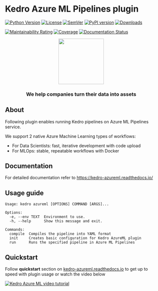 # Kedro Azure ML Pipelines plugin

[![Python Version](https://img.shields.io/pypi/pyversions/kedro-azureml)](https://github.com/getindata/kedro-azureml)
[![License](https://img.shields.io/badge/license-Apache%202.0-blue.svg)](https://opensource.org/licenses/Apache-2.0)
[![SemVer](https://img.shields.io/badge/semver-2.0.0-green)](https://semver.org/)
[![PyPI version](https://badge.fury.io/py/kedro-azureml.svg)](https://pypi.org/project/kedro-azureml/)
[![Downloads](https://pepy.tech/badge/kedro-azureml)](https://pepy.tech/project/kedro-azureml)

[![Maintainability Rating](https://sonarcloud.io/api/project_badges/measure?project=getindata_kedro-azureml&metric=sqale_rating)](https://sonarcloud.io/summary/new_code?id=getindata_kedro-azureml)
[![Coverage](https://sonarcloud.io/api/project_badges/measure?project=getindata_kedro-azureml&metric=coverage)](https://sonarcloud.io/summary/new_code?id=getindata_kedro-azureml)
[![Documentation Status](https://readthedocs.org/projects/kedro-vertexai/badge/?version=latest)](https://kedro-azureml.readthedocs.io/en/latest/?badge=latest)

<p align="center">
  <a href="https://getindata.com/solutions/ml-platform-machine-learning-reliable-explainable-feature-engineering"><img height="150" src="https://getindata.com/img/logo.svg"></a>
  <h3 align="center">We help companies turn their data into assets</h3>
</p>

## About
Following plugin enables running Kedro pipelines on Azure ML Pipelines service.

We support 2 native Azure Machine Learning types of workflows:
* For Data Scientists: fast, iterative development with code upload 
* For MLOps: stable, repeatable workflows with Docker 

## Documentation 

For detailed documentation refer to https://kedro-azureml.readthedocs.io/

## Usage guide

```
Usage: kedro azureml [OPTIONS] COMMAND [ARGS]...

Options:
  -e, --env TEXT  Environment to use.
  -h, --help      Show this message and exit.

Commands:
  compile  Compiles the pipeline into YAML format
  init     Creates basic configuration for Kedro AzureML plugin
  run      Runs the specified pipeline in Azure ML Pipelines
```

## Quickstart
Follow **quickstart** section on [kedro-azureml.readthedocs.io](https://kedro-azureml.readthedocs.io/) to get up to speed with plugin usage or watch the video below

<a href="https://bit.ly/kedroazureml">
    <img src="./docs/images/tutorial-video-yt.jpg" alt="Kedro Azure ML video tutorial" title="Kedro Azure ML video tutorial" />
</a>

